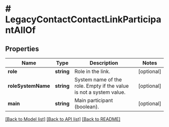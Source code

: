 # # LegacyContactContactLinkParticipantAllOf

## Properties

Name | Type | Description | Notes
------------ | ------------- | ------------- | -------------
**role** | **string** | Role in the link. | [optional]
**roleSystemName** | **string** | System name of the role. Empty if the value is not a system value. | [optional]
**main** | **string** | Main participant (boolean). | [optional]

[[Back to Model list]](../../README.md#models) [[Back to API list]](../../README.md#endpoints) [[Back to README]](../../README.md)
